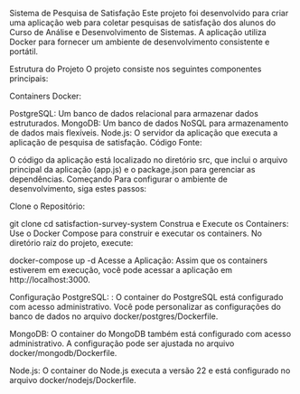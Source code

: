 Sistema de Pesquisa de Satisfação
Este projeto foi desenvolvido para criar uma aplicação web para coletar pesquisas de satisfação dos alunos do Curso de Análise e Desenvolvimento de Sistemas. A aplicação utiliza Docker para fornecer um ambiente de desenvolvimento consistente e portátil.

Estrutura do Projeto
O projeto consiste nos seguintes componentes principais:

Containers Docker:

PostgreSQL: Um banco de dados relacional para armazenar dados estruturados.
MongoDB: Um banco de dados NoSQL para armazenamento de dados mais flexíveis.
Node.js: O servidor da aplicação que executa a aplicação de pesquisa de satisfação.
Código Fonte:

O código da aplicação está localizado no diretório src, que inclui o arquivo principal da aplicação (app.js) e o package.json para gerenciar as dependências.
Começando
Para configurar o ambiente de desenvolvimento, siga estes passos:

Clone o Repositório:

git clone <repository-url>
cd satisfaction-survey-system
Construa e Execute os Containers: Use o Docker Compose para construir e executar os containers. No diretório raiz do projeto, execute:

docker-compose up -d
Acesse a Aplicação: Assim que os containers estiverem em execução, você pode acessar a aplicação em http://localhost:3000.

Configuração
PostgreSQL: : O container do PostgreSQL está configurado com acesso administrativo. Você pode personalizar as configurações do banco de dados no arquivo docker/postgres/Dockerfile.

MongoDB: O container do MongoDB também está configurado com acesso administrativo. A configuração pode ser ajustada no arquivo docker/mongodb/Dockerfile.

Node.js: O container do Node.js executa a versão 22 e está configurado no arquivo docker/nodejs/Dockerfile.